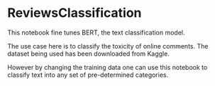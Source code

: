 # ReviewsClassification

This notebook fine tunes BERT, the text classification model.

The use case here is to classify the toxicity of online comments. The dataset being used has been downloaded from Kaggle.

However by changing the training data one can use this notebook to classify text into any set of pre-determined categories.
